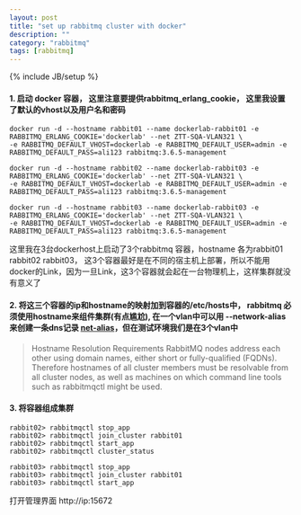 ```yaml
---
layout: post
title: "set up rabbitmq cluster with docker"
description: ""
category: "rabbitmq"
tags: [rabbitmq]
---
```

{% include JB/setup %}

#### 1. 启动 docker 容器， 这里注意要提供rabbitmq_erlang_cookie， 这里我设置了默认的vhost以及用户名和密码
```
docker run -d --hostname rabbit01 --name dockerlab-rabbit01 -e RABBITMQ_ERLANG_COOKIE='dockerlab' --net ZTT-SQA-VLAN321 \
-e RABBITMQ_DEFAULT_VHOST=dockerlab -e RABBITMQ_DEFAULT_USER=admin -e RABBITMQ_DEFAULT_PASS=ali123 rabbitmq:3.6.5-management

docker run -d --hostname rabbit02 --name dockerlab-rabbit03 -e RABBITMQ_ERLANG_COOKIE='dockerlab' --net ZTT-SQA-VLAN321 \
-e RABBITMQ_DEFAULT_VHOST=dockerlab -e RABBITMQ_DEFAULT_USER=admin -e RABBITMQ_DEFAULT_PASS=ali123 rabbitmq:3.6.5-management

docker run -d --hostname rabbit03 --name dockerlab-rabbit03 -e RABBITMQ_ERLANG_COOKIE='dockerlab' --net ZTT-SQA-VLAN321 \
-e RABBITMQ_DEFAULT_VHOST=dockerlab -e RABBITMQ_DEFAULT_USER=admin -e RABBITMQ_DEFAULT_PASS=ali123 rabbitmq:3.6.5-management
```
这里我在3台dockerhost上启动了3个rabbitmq 容器，hostname 各为rabbit01 rabbit02 rabbit03， 这3个容器最好是在不同的宿主机上部署，所以不能用docker的Link，因为一旦Link，这3个容器就会起在一台物理机上，这样集群就没有意义了

#### 2. 将这三个容器的ip和hostname的映射加到容器的/etc/hosts中， rabbitmq 必须使用hostname来组件集群(有点尴尬), 在一个vlan中可以用 --network-alias来创建一条dns记录 [net-alias](https://docs.docker.com/engine/userguide/networking/work-with-networks/)，但在测试环境我们是在3个vlan中

> Hostname Resolution Requirements
RabbitMQ nodes address each other using domain names, either short or fully-qualified (FQDNs). Therefore hostnames of all cluster members must be resolvable from all cluster nodes, as well as machines on which command line tools such as rabbitmqctl might be used.

#### 3. 将容器组成集群

```
rabbit02> rabbitmqctl stop_app
rabbit02> rabbitmqctl join_cluster rabbit01
rabbit02> rabbitmqctl start_app
rabbit02> rabbitmqctl cluster_status

rabbit03> rabbitmqctl stop_app
rabbit03> rabbitmqctl join_cluster rabbit01
rabbit03> rabbitmqctl start_app
```

打开管理界面 http://ip:15672







